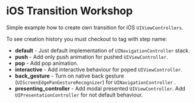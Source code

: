 # iOS Transition Workshop

Simple example how to create own transition for iOS `UIViewControllers`.

To see creation history you must checkout to tag with step name:

- **default** - Just default implementation of `UINavigationController` stack.
- **push** - Add only push animation for pushed `UIViewController`.
- **pop** - Add pop animation.
- **interactive** - Add interactive behaviour for poped `UIViewController`.
- **back_gesture** - Turn on native back gesture (`UIScreenEdgePanGestureRecognizer`) for `UINavigationController` .
- **presenting_controller** - Add modal presented `UIViewController`. Add `UIPresentationController` for not default behaviour.